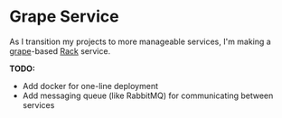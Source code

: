 # Grape Service

As I transition my projects to more manageable services, I'm making a [grape](https://github.com/intridea/grape)-based [Rack](https://github.com/rack/rack) service.

**TODO:**
* Add docker for one-line deployment
* Add messaging queue (like RabbitMQ) for communicating between services
